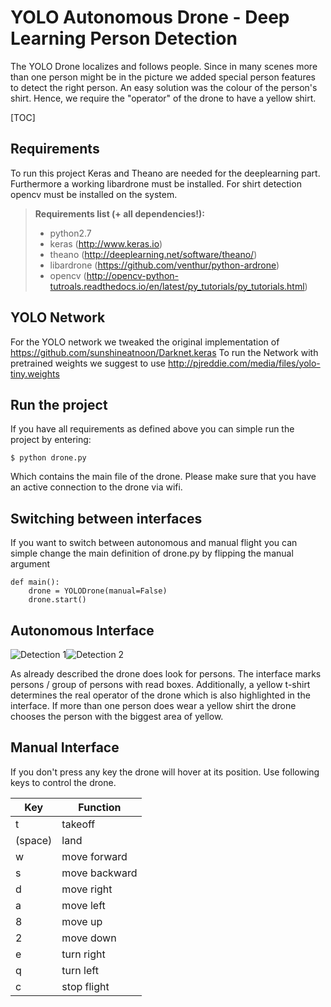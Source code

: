 

YOLO Autonomous Drone - Deep Learning Person Detection
===================

The YOLO Drone localizes and follows people. Since in many scenes more than one person might be in the picture we added special person features to detect the right person. An easy solution was the colour of the person's shirt. Hence, we require the "operator" of the drone to have a yellow shirt.

[TOC]

## Requirements
To run this project Keras and Theano are needed for the deeplearning part. Furthermore a working libardrone must be installed. For shirt detection opencv must be installed on the system.

> **Requirements list (+ all dependencies!):**
>  - python2.7
> - keras (http://www.keras.io)
> - theano (http://deeplearning.net/software/theano/)
> - libardrone (https://github.com/venthur/python-ardrone)
> - opencv (http://opencv-python-tutroals.readthedocs.io/en/latest/py_tutorials/py_tutorials.html)

## YOLO Network
For the YOLO network we tweaked the original implementation of https://github.com/sunshineatnoon/Darknet.keras
To run the Network with pretrained weights we suggest to use http://pjreddie.com/media/files/yolo-tiny.weights

## Run the project
If you have all requirements as defined above you can simple run the project by entering:
```
$ python drone.py
```
Which contains the main file of the drone. Please make sure that you have an active connection to the drone via wifi.

## Switching between interfaces
If you want to switch between autonomous and manual flight you can simple change the main definition of drone.py by flipping the manual argument
```
def main():
    drone = YOLODrone(manual=False)
    drone.start()
```

## Autonomous Interface

![Detection 1](https://raw.githubusercontent.com/durner/yolo-autonomous-drone/master/pictures/detection_1.png "Detection 1")![Detection 2](https://raw.githubusercontent.com/durner/yolo-autonomous-drone/master/pictures/detection_2.png "Detection 2")

As already described the drone does look for persons. The interface marks persons / group of persons with read boxes. Additionally, a yellow t-shirt determines the real operator of the drone which is also highlighted in the interface. If more than one person does wear a yellow shirt the drone chooses the person with the biggest area of yellow.

## Manual Interface
If you don't press any key the drone will hover at its position. Use following keys to control the drone.

Key     | Function
------- | ------- 
t       | takeoff
(space) | land
w       | move forward
s       | move backward
d       | move right
a       | move left
8       | move up
2       | move down
e       | turn right
q       | turn left
c       | stop flight

